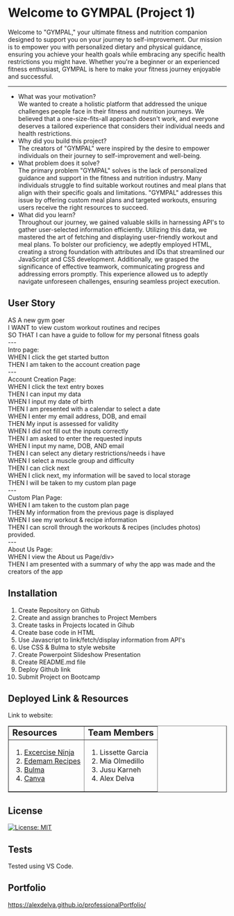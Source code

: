 # Welcome to GYMPAL (Project 1)

Welcome to "GYMPAL," your ultimate fitness and nutrition companion designed to support you on your journey to self-improvement. Our mission is to empower you with personalized dietary and physical guidance, ensuring you achieve your health goals while embracing any specific health restrictions you might have. Whether you're a beginner or an experienced fitness enthusiast, GYMPAL is here to make your fitness journey enjoyable and successful.

---

- <div>What was your motivation?</div>
    We wanted to create a holistic platform that addressed the unique challenges people face in their fitness and nutrition journeys. We believed that a one-size-fits-all approach doesn't work, and everyone deserves a tailored experience that considers their individual needs and health restrictions.
- <div>Why did you build this project?</div>
    The creators of "GYMPAL" were inspired by the desire to empower individuals on their journey to self-improvement and well-being.  
- <div>What problem does it solve?</div>
    The primary problem "GYMPAL" solves is the lack of personalized guidance and support in the fitness and nutrition industry. Many individuals struggle to find suitable workout routines and meal plans that align with their specific goals and limitations. "GYMPAL" addresses this issue by offering custom meal plans and targeted workouts, ensuring users receive the right resources to succeed.
- <div>What did you learn?</div>
    Throughout our journey, we gained valuable skills in harnessing API's to gather user-selected information efficiently. Utilizing this data, we mastered the art of fetching and displaying user-friendly workout and meal plans. To bolster our proficiency, we adeptly employed HTML, creating a strong foundation with attributes and IDs that streamlined our JavaScript and CSS development. Additionally, we grasped the significance of effective teamwork, communicating progress and addressing errors promptly. This experience allowed us to adeptly navigate unforeseen challenges, ensuring seamless project execution.

## User Story

<div> AS A new gym goer </div>
<div> I WANT to view custom workout routines and recipes</div>
<div> SO THAT I can have a guide to follow for my personal fitness goals</div>
---
<div>Intro page:</div>
<div>WHEN I click the get started button</div>
<div>THEN I am taken to the account creation page</div>
---
<div>Account Creation Page:</br>
<div>WHEN I click the text entry boxes</div>
<div>THEN I can input my data</div>
<div>WHEN I input my date of birth</div>
<div>THEN I am presented with a calendar to select a date</div>
<div>WHEN I enter my email address, DOB, and email</div>
<div>THEN My input is assessed for validity</div>
<div>WHEN I did not fill out the inputs correctly </div>
<div>THEN I am asked to enter the requested inputs</div>
<div>WHEN I input my name, DOB, AND email</div>
<div>THEN I can select any dietary restrictions/needs i have</div>
<div>WHEN I select a muscle group and difficulty </div>
<div>THEN I can click next</div>
<div>WHEN I click next, my information will be saved to local storage</div>
<div>THEN I will be taken to my custom plan page</div>
---
<div>Custom Plan Page:</br>
<div>WHEN I am taken to the custom plan page</br>
<div>THEN My information from the previous page is displayed </br>
<div>WHEN I see my workout & recipe information</br>
<div>THEN I can scroll through the workouts & recipes (includes photos) provided.</br>
---
<div>About Us Page:</div>
<div>WHEN I view the About us Page/div>
<div>THEN I am presented with a summary of why the app was made and the creators of the app</div>


## Installation 
<ol>
    <li>Create Repository on Github</li>
    <li>Create and assign branches to Project Members</li>
    <li>Create tasks in Projects located in Gihub</li>
    <li>Create base code in HTML</li>
    <li>Use Javascript to link/fetch/display information from API's</li>
    <li>Use CSS & Bulma to style website</li>
    <li>Create Powerpoint Slideshow Presentation</li>
    <li>Create README.md file</li>
    <li>Deploy Github link</li>
    <li>Submit Project on Bootcamp</li>
</ol>

## Deployed Link & Resources

Link to website: 
<!-- link here -->

<table border="1">
 <tr>
    <td><b style="font-size:20px">Resources</b></td>
    <td><b style="font-size:20px">Team Members</b></td>
 </tr>
 <tr>
    <td>
<ol>
    <li><a href="https://api-ninjas.com/api/exercises">Excercise Ninja</a></li>
    <li><a href="https://www.edamam.com/">Edemam Recipes</a></li>
    <li><div><a href="https://bulma.io/">Bulma</a></li>
    <li><a href="https://www.canva.com/">Canva</a></li>
</ol>
</td>
    <td><ol>
    <li>Lissette Garcia</li>
    <li>Mia Olmedillo</li>
    <li>Jusu Karneh</li>
    <li>Alex Delva</li>
</ol>
</td>
 </tr>
</table>

## License

 [![License: MIT](https://img.shields.io/badge/License-MIT-yellow.svg)](https://opensource.org/licenses/MIT)

## Tests

Tested using VS Code.

## Portfolio 

https://alexdelva.github.io/professionalPortfolio/
